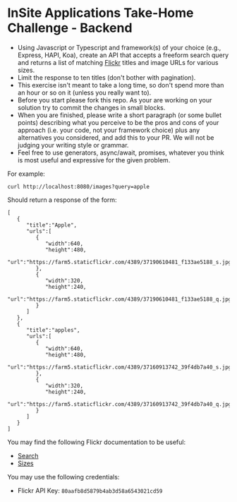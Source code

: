 # InSite Applications Take-Home Challenge - Backend

- Using Javascript or Typescript and framework(s) of your choice (e.g., Express, HAPI, Koa), create an API that accepts a freeform search query and returns a list of matching [Flickr](https://www.flickr.com/services/api/) titles and image URLs for various sizes. 
- Limit the response to ten titles (don't bother with pagination). 
- This exercise isn't meant to take a long time, so don't spend more than an hour or so on it (unless you really want to). 
- Before you start please fork this repo. As your are working on your solution try to commit the changes in small blocks. 
- When you are finished, please write a short paragraph (or some bullet points) describing what you perceive to be the pros and cons of your approach (i.e. your code, not your framework choice) plus any alternatives you considered, and add this to your PR. We will not be judging your writing style or grammar.
- Feel free to use generators, async/await, promises, whatever you think is most useful and expressive for the given problem. 

For example:

```
curl http://localhost:8080/images?query=apple
```

Should return a response of the form:

```
[
   {
      "title":"Apple",
      "urls":[
         {
            "width":640,
            "height":480,
            "url":"https://farm5.staticflickr.com/4389/37190610481_f133ae5188_s.jpg"
         },
         {
            "width":320,
            "height":240,
            "url":"https://farm5.staticflickr.com/4389/37190610481_f133ae5188_q.jpg"
         }
      ]
   },
   {
      "title":"apples",
      "urls":[
         {
            "width":640,
            "height":480,
            "url":"https://farm5.staticflickr.com/4389/37160913742_39f4db7a40_s.jpg"
         },
         {
            "width":320,
            "height":240,
            "url":"https://farm5.staticflickr.com/4389/37160913742_39f4db7a40_q.jpg"
         }
      ]
   }
]
```


You may find the following Flickr documentation to be useful:

- [Search](https://www.flickr.com/services/api/flickr.photos.search.html)
- [Sizes](https://www.flickr.com/services/api/flickr.photos.getSizes.html)

You may use the following credentials:

- Flickr API Key: `80aafb8d5879b4ab3d58a6543021cd59`
